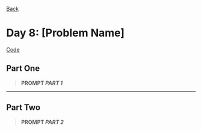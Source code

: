 [Back](../README.md)

# Day 8: [Problem Name]

[Code](./index.js)

## Part One

> **PROMPT _PART 1_**

---

## Part Two

> **PROMPT _PART 2_**